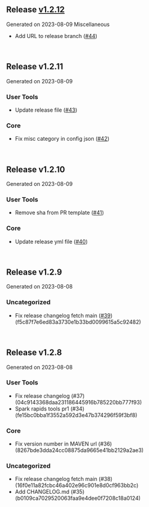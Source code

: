<br/>

## Release [v1.2.12](https://github.com/parthosa/spark-rapids-tools/tree/v1.2.12)
Generated on 2023-08-09
Miscellaneous

- Add URL to release branch ([#44](https://github.com/parthosa/spark-rapids-tools/pull/44))

<br/>

## Release v1.2.11
Generated on 2023-08-09
### User Tools

- Update release file ([#43](https://github.com/parthosa/spark-rapids-tools/pull/43))

### Core

- Fix misc category in config json ([#42](https://github.com/parthosa/spark-rapids-tools/pull/42))

<br/>

## Release v1.2.10
Generated on 2023-08-09
### User Tools

- Remove sha from PR template ([#41](https://github.com/parthosa/spark-rapids-tools/pull/41))

### Core

- Update release yml file ([#40](https://github.com/parthosa/spark-rapids-tools/pull/40))

<br/>

## Release v1.2.9
Generated on 2023-08-08


<h3>Uncategorized</h3>

- Fix release changelog fetch main ([#39](https://github.com/parthosa/spark-rapids-tools/pull/39)) (f5c87f7e6ed83a3730e1b33bd0099615a5c92482)
<br/>


## Release v1.2.8
Generated on 2023-08-08
### User Tools

- Fix release changelog (#37) (04c9143368daa231186445916b785220bb777f93)
- Spark rapids tools pr1 (#34) (fe15bc0bba1f3552a592d3e47b374296f59f3bf8)

### Core

- Fix version number in MAVEN url (#36) (8267bde3dda24cc08875da9665e41bb2129a2ae3)



<h3>Uncategorized</h3>

- Fix release changelog fetch main (#38) (16f0e11a82fcbc46a402e96c901e8d0cf963bb2c)
- Add CHANGELOG.md (#35) (b0109ca7029520063faa9e4dee0f7208c18a0124)
